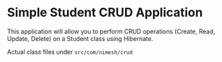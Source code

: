 # Simple Student CRUD Application

This application will allow you to perform CRUD operations (Create, Read, Update, Delete) on a Student class using Hibernate.

Actual class files under `src/com/nimesh/crud`
